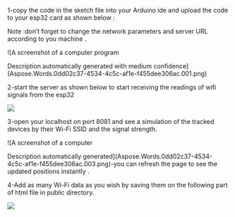 ﻿1-copy the code in the sketch file into your Arduino ide and upload the code to your esp32 card as shown below :

Note :don’t forget to change the network parameters and server URL according to you machine .

![A screenshot of a computer program

Description automatically generated with medium confidence](Aspose.Words.0dd02c37-4534-4c5c-af1e-f455dee306ac.001.png)

2-start the server as shown below to start receiving the readings of wifi signals from the esp32 

![](Aspose.Words.0dd02c37-4534-4c5c-af1e-f455dee306ac.002.png)



3-open your localhost on port 8081 and see a simulation of the tracked devices by their Wi-Fi SSID  and the signal strength.


![A screenshot of a computer

Description automatically generated](Aspose.Words.0dd02c37-4534-4c5c-af1e-f455dee306ac.003.png)-you can refresh the page to see the updated positions instantly .

4-Add as many Wi-Fi data as you wish by saving them on the following part of html file in public directory.

![](Aspose.Words.0dd02c37-4534-4c5c-af1e-f455dee306ac.004.png)
